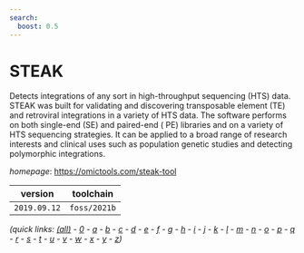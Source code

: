 ```yaml
---
search:
  boost: 0.5
---
```

# STEAK

Detects integrations of any sort in high-throughput sequencing (HTS) data. STEAK was built for validating and discovering transposable element (TE) and retroviral integrations in a variety of HTS data. The software performs on both single-end (SE) and paired-end ( PE) libraries and on a variety of HTS sequencing strategies. It can be applied to a broad range of research interests and clinical uses such as population genetic studies and detecting polymorphic integrations.

*homepage*: <https://omictools.com/steak-tool>

version | toolchain
--------|----------
``2019.09.12`` | ``foss/2021b``


*(quick links: [(all)](../index.md) - [0](../0/index.md) - [a](../a/index.md) - [b](../b/index.md) - [c](../c/index.md) - [d](../d/index.md) - [e](../e/index.md) - [f](../f/index.md) - [g](../g/index.md) - [h](../h/index.md) - [i](../i/index.md) - [j](../j/index.md) - [k](../k/index.md) - [l](../l/index.md) - [m](../m/index.md) - [n](../n/index.md) - [o](../o/index.md) - [p](../p/index.md) - [q](../q/index.md) - [r](../r/index.md) - [s](../s/index.md) - [t](../t/index.md) - [u](../u/index.md) - [v](../v/index.md) - [w](../w/index.md) - [x](../x/index.md) - [y](../y/index.md) - [z](../z/index.md))*


